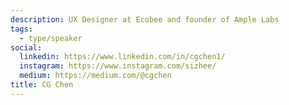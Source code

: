 ```yaml
---
description: UX Designer at Ecobee and founder of Ample Labs
tags:
  - type/speaker
social:
  linkedin: https://www.linkedin.com/in/cgchen1/
  instagram: https://www.instagram.com/sizhee/
  medium: https://medium.com/@cgchen
title: CG Chen
---
```

